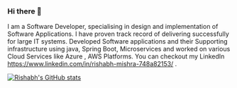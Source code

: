 ### Hi there 👋

I am a Software Developer, specialising in design and implementation of Software Applications. I have proven track record of delivering successfully for large IT systems. Developed Software applications and their Supporting infrastructure using java, Spring Boot, Microservices and worked on various Cloud Services like Azure , AWS Platforms. You can checkout my LinkedIn https://www.linkedin.com/in/rishabh-mishra-748a82153/ .

[![Rishabh's GitHub stats](https://github-readme-stats.vercel.app/api?username=satrishabh)](https://github.com/anuraghazra/github-readme-stats)
